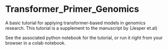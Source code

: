 # Transformer_Primer_Genomics
 A basic tutorial for applying transformer-based models in genomics research.
This tutorial is a supplement to the manuscript by (Jesper et.al)

See the associated python notebook for the tutorial, or run it right from your browser in a colab notebook.
